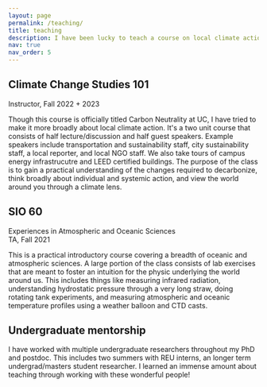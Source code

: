 ```yaml
---
layout: page
permalink: /teaching/
title: teaching
description: I have been lucky to teach a course on local climate action, Ta for an introductory Earth science courses, and work with multiple undergrads. More details below!
nav: true
nav_order: 5
---
```


## Climate Change Studies 101

Instructor, Fall 2022 + 2023

Though this course is officially titled Carbon Neutrality at UC, I have tried to make it more broadly about local climate action. It's a two unit course that consists of half lecture/discussion and half guest speakers. Example speakers include transportation and sustainability staff, city sustainability staff, a local reporter, and local NGO staff. We also take tours of campus energy infrastrucutre and LEED certified buildings. The purpose of the class is to gain a practical understanding of the changes required to decarbonize, think broadly about individual and systemic action, and view the world around you through a climate lens.


## SIO 60

Experiences in Atmospheric and Oceanic Sciences <br />
TA, Fall 2021

This is a practical introductory course covering a breadth of oceanic and atmospheric sciences. A large portion of the class consists of lab exercises that are meant to foster an intuition for the physic underlying the world around us. This includes things like measuring infrared radiation, understanding hydrostatic pressure through a very long straw, doing rotating tank experiments, and measuring atmospheric and oceanic temperature profiles using a weather balloon and CTD casts. 


## Undergraduate mentorship

I have worked with multiple undergraduate researchers throughout my PhD and postdoc. This includes two summers with REU interns, an longer term undergrad/masters student researcher. I learned an immense amount about teaching through working with these wonderful people!

